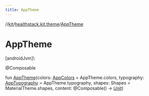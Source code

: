 ```yaml
---
title: AppTheme
---
```

//[kit](../../index.html)/[healthstack.kit.theme](index.html)/[AppTheme](-app-theme.html)



# AppTheme



[androidJvm]\




@Composable



fun [AppTheme](-app-theme.html)(colors: [AppColors](-app-colors/index.html) = AppTheme.colors, typography: [AppTypography](-app-typography/index.html) = AppTheme.typography, shapes: Shapes = MaterialTheme.shapes, content: @Composable() -&gt; [Unit](https://kotlinlang.org/api/latest/jvm/stdlib/kotlin/-unit/index.html))




